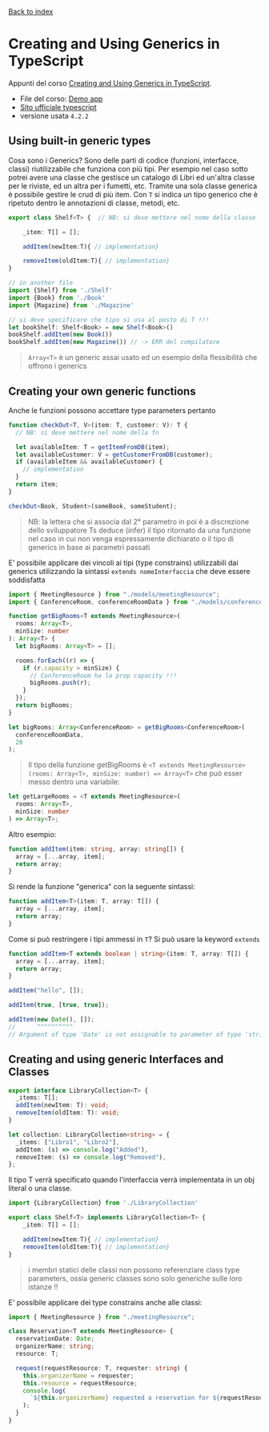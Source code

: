 [Back to index](README.md)

# Creating and Using Generics in TypeScript

Appunti del corso [Creating and Using Generics in TypeScript](https://app.pluralsight.com/library/courses/typescript-generics-creating-using/table-of-contents).

- File del corso: [Demo app](https://github.com/bricewilson/Creating-and-Using-Generics-in-Typescript)
- [Sito ufficiale typescript](https://www.typescriptlang.org)
- versione usata `4.2.2`

## Using built-in generic types

Cosa sono i Generics? Sono delle parti di codice (funzioni, interfacce, classi) riutilizzabile che funziona con più tipi. Per esempio nel caso sotto potrei avere una classe che gestisce un catalogo di Libri ed un'altra classe per le riviste, ed un altra per i fumetti, etc. Tramite una sola classe generica è possibile gestire le crud di più item. Con `T` si indica un tipo generico che è ripetuto dentro le annotazioni di classe, metodi, etc.

```typescript
export class Shelf<T> {  // NB: si deve mettere nel nome della classe !!!

    _item: T[] = [];

    addItem(newItem:T){ // implementation}

    removeItem(oldItem:T){ // implementation}
}

// in another file
import {Shelf} from './Shelf'
import {Book} from './Book'
import {Magazine} from './Magazine'

// si deve specificare che tipo si usa al posto di T !!!
let bookShelf: Shelf<Book> = new Shelf<Book>()
bookShelf.addItem(new Book())
bookShelf.addItem(new Magazine()) // -> ERR del compilatore
```

> `Array<T>` è un generic assai usato ed un esempio della flessibilità che offrono i generics

## Creating your own generic functions

Anche le funzioni possono accettare type parameters pertanto

```typescript
function checkOut<T, V>(item: T, customer: V): T {
  // NB: si deve mettere nel nome della fn

  let availableItem: T = getItemFromDB(item);
  let availableCustomer: V = getCustomerFromDB(customer);
  if (availableItem && availableCustomer) {
    // implementation
  }
  return item;
}

checkOut<Book, Student>(someBook, someStudent);
```

> NB: la lettera che si associa dal 2° parametro in poi è a discrezione dello sviluppatore
> Ts deduce (infer) il tipo ritornato da una funzione nel caso in cui non venga espressamente dichiarato o il tipo di generics in base ai parametri passati

E' possibile applicare dei vincoli ai tipi (type constrains) utilizzabili dai generics utilizzando la sintassi `extends nomeInterfaccia` che deve essere soddisfatta

```typescript
import { MeetingResource } from "./models/meetingResource";
import { ConferenceRoom, conferenceRoomData } from "./models/conferenceRoom";

function getBigRooms<T extends MeetingResource>(
  rooms: Array<T>,
  minSize: number
): Array<T> {
  let bigRooms: Array<T> = [];

  rooms.forEach((r) => {
    if (r.capacity > minSize) {
      // ConferenceRoom ha la prop capacity !!!
      bigRooms.push(r);
    }
  });
  return bigRooms;
}

let bigRooms: Array<ConferenceRoom> = getBigRooms<ConferenceRoom>(
  conferenceRoomData,
  20
);
```

> Il tipo della funzione getBigRooms è `<T extends MeetingResource>(rooms: Array<T>, minSize: number) => Array<T>` che può esser messo dentro una variabile:

```typescript
let getLargeRooms = <T extends MeetingResource>(
  rooms: Array<T>,
  minSize: number
) => Array<T>;
```

Altro esempio:

```typescript
function addItem(item: string, array: string[]) {
  array = [...array, item];
  return array;
}
```

Si rende la funzione "generica" con la seguente sintassi:

```typescript
function addItem<T>(item: T, array: T[]) {
  array = [...array, item];
  return array;
}
```

Come si può restringere i tipi ammessi in `T`? Si può usare la keyword `extends`

```typescript
function addItem<T extends boolean | string>(item: T, array: T[]) {
  array = [...array, item];
  return array;
}

addItem("hello", []);

addItem(true, [true, true]);

addItem(new Date(), []);
//      ^^^^^^^^^^
// Argument of type 'Date' is not assignable to parameter of type 'string | boolean'
```

## Creating and using generic Interfaces and Classes

```typescript
export interface LibraryCollection<T> {
  _items: T[];
  addItem(newItem: T): void;
  removeItem(oldItem: T): void;
}

let collection: LibraryCollection<string> = {
  _items: ["Libro1", "Libro2"],
  addItem: (s) => console.log("Added"),
  removeItem: (s) => console.log("Removed"),
};
```

Il tipo T verrà specificato quando l'interfaccia verrà implementata in un obj literal o una classe.

```typescript
import {LibraryCollection} from './LibraryCollection'

export class Shelf<T> implements LibraryCollection<T> {
    _item: T[] = [];

    addItem(newItem:T){ // implementation}
    removeItem(oldItem:T){ // implementation}
}
```

> i membri statici delle classi non possono referenziare class type parameters, ossia generic classes sono solo generiche sulle loro istanze !!

E' possibile applicare dei type constrains anche alle classi:

```typescript
import { MeetingResource } from "./meetingResource";

class Reservation<T extends MeetingResource> {
  reservationDate: Date;
  organizerName: string;
  resource: T;

  request(requestResource: T, requester: string) {
    this.organizerName = requester;
    this.resource = requestResource;
    console.log(
      `${this.organizerName} requested a reservation for ${requestResource.name}`
    );
  }
}
```
